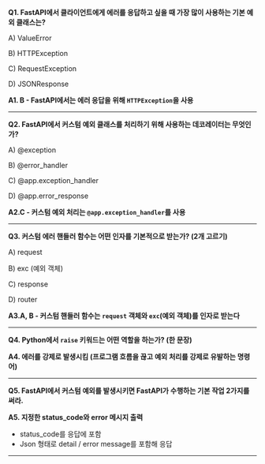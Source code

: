 **Q1. FastAPI에서 클라이언트에게 에러를 응답하고 싶을 때 가장 많이 사용하는 기본 예외 클래스는?**

A) ValueError

B) HTTPException

C) RequestException

D) JSONResponse

**A1. B - FastAPI에서는 에러 응답을 위해 `HTTPException`을 사용**

---

**Q2. FastAPI에서 커스텀 예외 클래스를 처리하기 위해 사용하는 데코레이터는 무엇인가?**

A) @exception

B) @error_handler

C) @app.exception_handler

D) @app.error_response

**A2.C - 커스텀 예외 처리는 `@app.exception_handler`를 사용**

---

**Q3. 커스텀 에러 핸들러 함수는 어떤 인자를 기본적으로 받는가? (2개 고르기)**

A) request

B) exc (예외 객체)

C) response

D) router

**A3.A, B - 커스텀 핸들러 함수는 `request` 객체와 `exc`(예외 객체)를 인자로 받는다**

---

**Q4. Python에서 `raise` 키워드는 어떤 역할을 하는가? (한 문장)**

**A4. 에러를 강제로 발생시킴 (프로그램 흐름을 끊고 예외 처리를 강제로 유발하는 명령어)**

---

**Q5. FastAPI에서 커스텀 예외를 발생시키면 FastAPI가 수행하는 기본 작업 2가지를 써라.**

**A5. 지정한 status_code와 error 메시지 출력**

- status_code를 응답에 포함
- Json 형태로 detail / error message를 포함해 응답

---